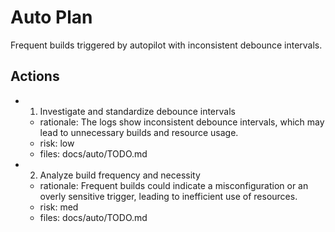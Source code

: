 # Auto Plan

Frequent builds triggered by autopilot with inconsistent debounce intervals.

## Actions
- 1. Investigate and standardize debounce intervals
  - rationale: The logs show inconsistent debounce intervals, which may lead to unnecessary builds and resource usage.
  - risk: low
  - files: docs/auto/TODO.md
- 2. Analyze build frequency and necessity
  - rationale: Frequent builds could indicate a misconfiguration or an overly sensitive trigger, leading to inefficient use of resources.
  - risk: med
  - files: docs/auto/TODO.md